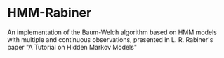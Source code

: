 # HMM-Rabiner
An implementation of the Baum-Welch algorithm based on HMM models with multiple and continuous observations, presented in L. R. Rabiner's paper "A Tutorial on Hidden Markov Models"
